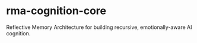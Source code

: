 # rma-cognition-core
Reflective Memory Architecture for building recursive, emotionally-aware AI cognition.
